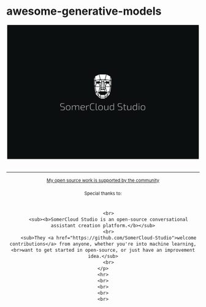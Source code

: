 # awesome-generative-models
<div align="center">
	<img width="500" height="350" src="media/somercloud_1_logo.PNG" alt="Awesome">
	<br>
	<br>
	<hr>
	<p>
		<p>
			<sup>
				<a href="https://github.com/SomerCloud-Studio">My open source work is supported by the community</a>
			</sup>
		</p>
		<sup>Special thanks to:</sup>
		<br>
		<br>

		<br>
		<sub><b>SomerCloud Studio is an open-source conversational assistant creation platform.</b></sub>
		<br>
		<sub>They <a href="https://github.com/SomerCloud-Studio">welcome contributions</a> from anyone, whether you're into machine learning,<br>want to get started in open-source, or just have an improvement idea.</sub>
		<br>
	</p>
	<hr>
	<br>
	<br>
	<br>
	<br>
</div>


<br>
